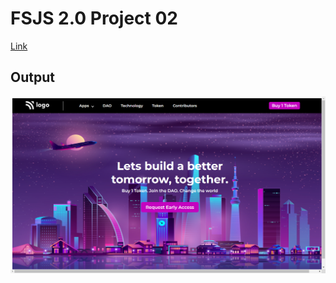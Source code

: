 # FSJS 2.0 Project 02

[Link](/FSJS%202.0%20Project%2002)

## Output

![Alter Text](/FSJS%202.0%20Project%2002/MyOutput2.png)